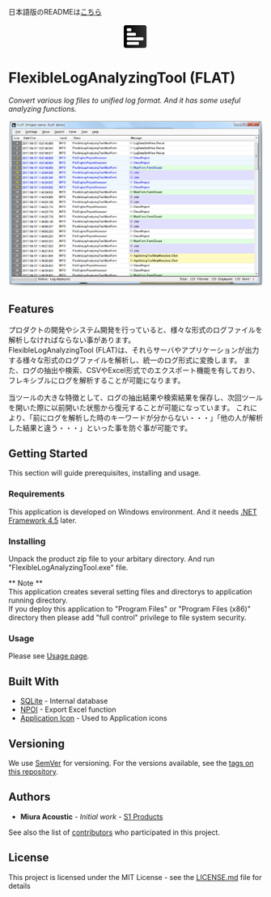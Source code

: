 日本語版のREADMEは[こちら](README.ja.md)

<p align="center"><img src ="./images/AppLogo.png" /></p>

# FlexibleLogAnalyzingTool (FLAT)

*Convert various log files to unified log format. And it has some useful analyzing functions.*

<p align="center"><img src ="./images/FLAT.png" /></p>

## Features

プロダクトの開発やシステム開発を行っていると、様々な形式のログファイルを解析しなければならない事があります。  
FlexibleLogAnalyzingTool (FLAT)は、それらサーバやアプリケーションが出力する様々な形式のログファイルを解析し、統一のログ形式に変換します。
また、ログの抽出や検索、CSVやExcel形式でのエクスポート機能を有しており、フレキシブルにログを解析することが可能になります。

当ツールの大きな特徴として、ログの抽出結果や検索結果を保存し、次回ツールを開いた際に以前開いた状態から復元することが可能になっています。
これにより、「前にログを解析した時のキーワードが分からない・・・」「他の人が解析した結果と違う・・・」といった事を防ぐ事が可能です。

## Getting Started

This section will guide prerequisites, installing and usage.

### Requirements

This application is developed on Windows environment. And it needs [.NET Framework 4.5](https://www.microsoft.com/download/details.aspx?id=30653) later.

### Installing

Unpack the product zip file to your arbitary directory. And run "FlexibleLogAnalyzingTool.exe" file.

** Note **  
This application creates several setting files and directorys to application running directory.  
If you deploy this application to "Program Files" or "Program Files (x86)" directory then please add "full control" privilege to file system security.

### Usage

Please see [Usage page](../../wiki/usage.ja).

## Built With

* [SQLite](https://www.sqlite.org/) - Internal database
* [NPOI](https://npoi.codeplex.com/) - Export Excel function
* [Application Icon](http://gentleface.com/free_icon_set.html) - Used to Application icons

## Versioning

We use [SemVer](http://semver.org/) for versioning. For the versions available, see the [tags on this repository](https://github.com/your/project/tags). 

## Authors

* **Miura Acoustic** - *Initial work* - [S1 Products](https://github.com/PurpleBooth)

See also the list of [contributors](https://github.com/your/project/contributors) who participated in this project.

## License

This project is licensed under the MIT License - see the [LICENSE.md](LICENSE.md) file for details
